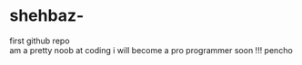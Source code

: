 # shehbaz-
first github repo
<br>
am a pretty noob at coding i will become a pro programmer soon !!!
pencho